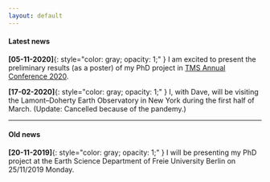 ```yaml
---
layout: default
---
```


#### Latest news

**[05-11-2020]**{: style="color: gray; opacity: 1;" } I am excited to present the preliminary results (as a poster) of my PhD project in [TMS Annual Conference 2020](https://www.tmsoc.org/conf2020/programme.php). 

**[17-02-2020]**{: style="color: gray; opacity: 1;" } I, with Dave, will be visiting the Lamont–Doherty Earth Observatory in New York during the first half of March. (Update: Cancelled because of the pandemy.)

---

#### Old news

**[20-11-2019]**{: style="color: gray; opacity: 1;" } I will be presenting my PhD project at the Earth Science Department of Freie University Berlin on 25/11/2019 Monday.
